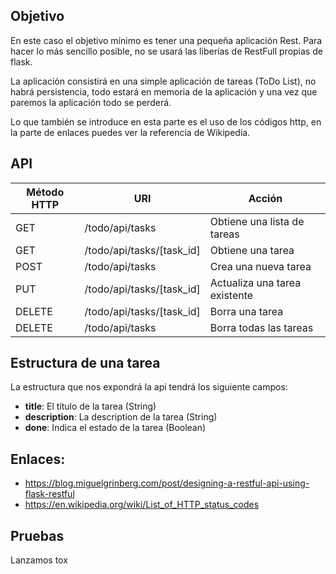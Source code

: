 ## Objetivo

En este caso el objetivo mínimo es tener una pequeña aplicación Rest. Para hacer lo más sencillo posible, no se usará las liberías de RestFull propias de flask.

La aplicación consistirá en una simple aplicación de tareas (ToDo List), no habrá persistencia, todo estará en memoria de la aplicación y una vez que paremos la aplicación todo se perderá.

Lo que también se introduce en esta parte es el uso de los códigos http, en la parte de enlaces puedes ver la referencia de Wikipedia.

## API

| Método HTTP | URI                       | Acción                        |
|-------------|---------------------------|-------------------------------|
|     GET     | /todo/api/tasks           | Obtiene una lista de tareas   |
|     GET     | /todo/api/tasks/[task_id] | Obtiene una tarea             |
|    POST     | /todo/api/tasks           | Crea una nueva tarea          | 
|     PUT     | /todo/api/tasks/[task_id] | Actualiza una tarea existente | 
|   DELETE    | /todo/api/tasks/[task_id] | Borra una tarea               |
|   DELETE    | /todo/api/tasks           | Borra todas las tareas        |

## Estructura de una tarea

La estructura que nos expondrá la api tendrá los siguiente campos:

* **title**: El título de la tarea (String)
* **description**: La description de la tarea (String)
* **done**: Indica el estado de la tarea (Boolean)

## Enlaces:

 * https://blog.miguelgrinberg.com/post/designing-a-restful-api-using-flask-restful
 * https://en.wikipedia.org/wiki/List_of_HTTP_status_codes

## Pruebas

Lanzamos tox
